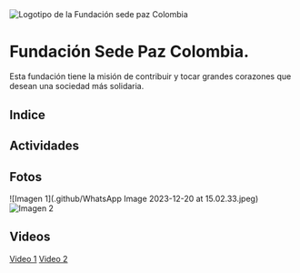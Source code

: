 ##
<img src=".github/Logo fundación.png" alt="Logotipo de la Fundación sede paz Colombia">

# Fundación Sede Paz Colombia.
Esta fundación tiene la misión de contribuir y tocar grandes corazones que desean una sociedad más solidaria.

## Indice
<!-- índice.html -->
## Actividades
<!-- Actividades.html -->

## Fotos
![Imagen 1](.github/WhatsApp Image 2023-12-20 at 15.02.33.jpeg)
![Imagen 2](ruta/imagen2.jpg)

## Videos
[Video 1](ruta/video1.mp4)
[Video 2](ruta/video2.mp4)
<link rel="stylesheet" href="styles.css">

